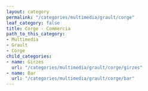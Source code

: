 ```yaml
---
layout: category
permalink: "/categories/multimedia/grault/corge"
leaf_category: false
title: Corge - Commercia
path_to_this_category:
- Multimedia
- Grault
- Corge
child_categories:
- name: Girzes
  url: "/categories/multimedia/grault/corge/girzes"
- name: Bar
  url: "/categories/multimedia/grault/corge/bar"
---
```

